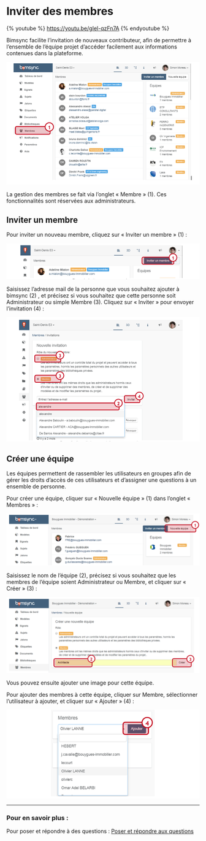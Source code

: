 # Inviter des membres

{% youtube %}
https://youtu.be/gIel-qzFn7A
{% endyoutube %}

Bimsync facilite l’invitation de nouveaux contributeur, afin de permettre à l’ensemble de l’équipe projet d’accéder facilement aux informations contenues dans la plateforme.

![](../06-Inviter_des_membres_et_gerer_un_projet/inviter-des-membres-et-gerer-un-projet-images/inviter-des-membres-et-gerer-un-projet-01.PNG)

La gestion des membres se fait via l’onglet « Membre » \(1\). Ces fonctionnalités sont réservées aux administrateurs.

## Inviter un membre

Pour inviter un nouveau membre, cliquez sur « Inviter un membre » \(1\) :

![](../06-Inviter_des_membres_et_gerer_un_projet/inviter-des-membres-et-gerer-un-projet-images/inviter-des-membres-et-gerer-un-projet-02.PNG)

Saisissez l’adresse mail de la personne que vous souhaitez ajouter à bimsync \(2\) , et précisez si vous souhaitez que cette personne soit Administrateur ou simple Membre \(3\). Cliquez sur « Inviter » pour envoyer l’invitation \(4\) :

![](../06-Inviter_des_membres_et_gerer_un_projet/inviter-des-membres-et-gerer-un-projet-images/inviter-des-membres-et-gerer-un-projet-03.PNG)

## Créer une équipe

Les équipes permettent de rassembler les utilisateurs en groupes afin de gérer les droits d’accès de ces utilisateurs et d’assigner une questions à un ensemble de personne.

Pour créer une équipe, cliquer sur « Nouvelle équipe » \(1\) dans l’onglet « Membres » :

![](../06-Inviter_des_membres_et_gerer_un_projet/inviter-des-membres-et-gerer-un-projet-images/inviter-des-membres-et-gerer-un-projet-04.PNG)

Saisissez le nom de l’équipe \(2\), précisez si vous souhaitez que les membres de l’équipe soient Administrateur ou Membre, et cliquer sur « Créer » \(3\) :

![](../06-Inviter_des_membres_et_gerer_un_projet/inviter-des-membres-et-gerer-un-projet-images/inviter-des-membres-et-gerer-un-projet-05.PNG)

Vous pouvez ensuite ajouter une image pour cette équipe.

Pour ajouter des membres à cette équipe, cliquer sur Membre, sélectionner l’utilisateur à ajouter, et cliquer sur « Ajouter » \(4\) :

![](../06-Inviter_des_membres_et_gerer_un_projet/inviter-des-membres-et-gerer-un-projet-images/inviter-des-membres-et-gerer-un-projet-06.PNG)

---

### Pour en savoir plus :

Pour poser et répondre à des questions : [Poser et répondre aux questions](../05-Poser_et_repondre_aux_questions/poser-et-repondre-aux-questions.md)


